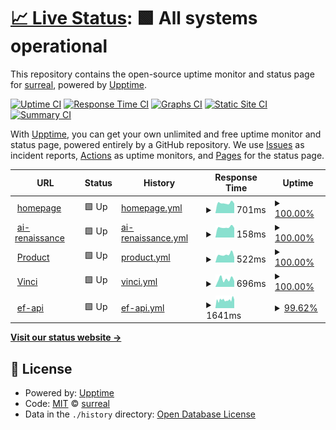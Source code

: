 # [📈 Live Status](https://surreal-ai.github.io/upptime): <!--live status--> **🟩 All systems operational**

This repository contains the open-source uptime monitor and status page for [surreal](https://surreal-ai.github.io/upptime), powered by [Upptime](https://github.com/upptime/upptime).

[![Uptime CI](https://github.com/surreal-ai/upptime/workflows/Uptime%20CI/badge.svg)](https://github.com/surreal-ai/upptime/actions?query=workflow%3A%22Uptime+CI%22)
[![Response Time CI](https://github.com/surreal-ai/upptime/workflows/Response%20Time%20CI/badge.svg)](https://github.com/surreal-ai/upptime/actions?query=workflow%3A%22Response+Time+CI%22)
[![Graphs CI](https://github.com/surreal-ai/upptime/workflows/Graphs%20CI/badge.svg)](https://github.com/surreal-ai/upptime/actions?query=workflow%3A%22Graphs+CI%22)
[![Static Site CI](https://github.com/surreal-ai/upptime/workflows/Static%20Site%20CI/badge.svg)](https://github.com/surreal-ai/upptime/actions?query=workflow%3A%22Static+Site+CI%22)
[![Summary CI](https://github.com/surreal-ai/upptime/workflows/Summary%20CI/badge.svg)](https://github.com/surreal-ai/upptime/actions?query=workflow%3A%22Summary+CI%22)

With [Upptime](https://upptime.js.org), you can get your own unlimited and free uptime monitor and status page, powered entirely by a GitHub repository. We use [Issues](https://github.com/surreal-ai/upptime/issues) as incident reports, [Actions](https://github.com/surreal-ai/upptime/actions) as uptime monitors, and [Pages](https://surreal-ai.github.io/upptime) for the status page.

<!--start: status pages-->
<!-- This summary is generated by Upptime (https://github.com/upptime/upptime) -->
<!-- Do not edit this manually, your changes will be overwritten -->
<!-- prettier-ignore -->
| URL | Status | History | Response Time | Uptime |
| --- | ------ | ------- | ------------- | ------ |
| <img alt="" src="https://favicons.githubusercontent.com/www.surreal.la" height="13"> [homepage](https://www.surreal.la/home) | 🟩 Up | [homepage.yml](https://github.com/surreal-ai/upptime/commits/HEAD/history/homepage.yml) | <details><summary><img alt="Response time graph" src="./graphs/homepage/response-time-week.png" height="20"> 701ms</summary><br><a href="https://surreal-ai.github.io/upptime/history/homepage"><img alt="Response time 854" src="https://img.shields.io/endpoint?url=https%3A%2F%2Fraw.githubusercontent.com%2Fsurreal-ai%2Fupptime%2FHEAD%2Fapi%2Fhomepage%2Fresponse-time.json"></a><br><a href="https://surreal-ai.github.io/upptime/history/homepage"><img alt="24-hour response time 684" src="https://img.shields.io/endpoint?url=https%3A%2F%2Fraw.githubusercontent.com%2Fsurreal-ai%2Fupptime%2FHEAD%2Fapi%2Fhomepage%2Fresponse-time-day.json"></a><br><a href="https://surreal-ai.github.io/upptime/history/homepage"><img alt="7-day response time 701" src="https://img.shields.io/endpoint?url=https%3A%2F%2Fraw.githubusercontent.com%2Fsurreal-ai%2Fupptime%2FHEAD%2Fapi%2Fhomepage%2Fresponse-time-week.json"></a><br><a href="https://surreal-ai.github.io/upptime/history/homepage"><img alt="30-day response time 765" src="https://img.shields.io/endpoint?url=https%3A%2F%2Fraw.githubusercontent.com%2Fsurreal-ai%2Fupptime%2FHEAD%2Fapi%2Fhomepage%2Fresponse-time-month.json"></a><br><a href="https://surreal-ai.github.io/upptime/history/homepage"><img alt="1-year response time 854" src="https://img.shields.io/endpoint?url=https%3A%2F%2Fraw.githubusercontent.com%2Fsurreal-ai%2Fupptime%2FHEAD%2Fapi%2Fhomepage%2Fresponse-time-year.json"></a></details> | <details><summary><a href="https://surreal-ai.github.io/upptime/history/homepage">100.00%</a></summary><a href="https://surreal-ai.github.io/upptime/history/homepage"><img alt="All-time uptime 99.07%" src="https://img.shields.io/endpoint?url=https%3A%2F%2Fraw.githubusercontent.com%2Fsurreal-ai%2Fupptime%2FHEAD%2Fapi%2Fhomepage%2Fuptime.json"></a><br><a href="https://surreal-ai.github.io/upptime/history/homepage"><img alt="24-hour uptime 100.00%" src="https://img.shields.io/endpoint?url=https%3A%2F%2Fraw.githubusercontent.com%2Fsurreal-ai%2Fupptime%2FHEAD%2Fapi%2Fhomepage%2Fuptime-day.json"></a><br><a href="https://surreal-ai.github.io/upptime/history/homepage"><img alt="7-day uptime 100.00%" src="https://img.shields.io/endpoint?url=https%3A%2F%2Fraw.githubusercontent.com%2Fsurreal-ai%2Fupptime%2FHEAD%2Fapi%2Fhomepage%2Fuptime-week.json"></a><br><a href="https://surreal-ai.github.io/upptime/history/homepage"><img alt="30-day uptime 99.99%" src="https://img.shields.io/endpoint?url=https%3A%2F%2Fraw.githubusercontent.com%2Fsurreal-ai%2Fupptime%2FHEAD%2Fapi%2Fhomepage%2Fuptime-month.json"></a><br><a href="https://surreal-ai.github.io/upptime/history/homepage"><img alt="1-year uptime 99.07%" src="https://img.shields.io/endpoint?url=https%3A%2F%2Fraw.githubusercontent.com%2Fsurreal-ai%2Fupptime%2FHEAD%2Fapi%2Fhomepage%2Fuptime-year.json"></a></details>
| <img alt="" src="https://favicons.githubusercontent.com/www.surreal.la" height="13"> [ai-renaissance](https://www.surreal.la/ai-renaissance) | 🟩 Up | [ai-renaissance.yml](https://github.com/surreal-ai/upptime/commits/HEAD/history/ai-renaissance.yml) | <details><summary><img alt="Response time graph" src="./graphs/ai-renaissance/response-time-week.png" height="20"> 158ms</summary><br><a href="https://surreal-ai.github.io/upptime/history/ai-renaissance"><img alt="Response time 193" src="https://img.shields.io/endpoint?url=https%3A%2F%2Fraw.githubusercontent.com%2Fsurreal-ai%2Fupptime%2FHEAD%2Fapi%2Fai-renaissance%2Fresponse-time.json"></a><br><a href="https://surreal-ai.github.io/upptime/history/ai-renaissance"><img alt="24-hour response time 150" src="https://img.shields.io/endpoint?url=https%3A%2F%2Fraw.githubusercontent.com%2Fsurreal-ai%2Fupptime%2FHEAD%2Fapi%2Fai-renaissance%2Fresponse-time-day.json"></a><br><a href="https://surreal-ai.github.io/upptime/history/ai-renaissance"><img alt="7-day response time 158" src="https://img.shields.io/endpoint?url=https%3A%2F%2Fraw.githubusercontent.com%2Fsurreal-ai%2Fupptime%2FHEAD%2Fapi%2Fai-renaissance%2Fresponse-time-week.json"></a><br><a href="https://surreal-ai.github.io/upptime/history/ai-renaissance"><img alt="30-day response time 180" src="https://img.shields.io/endpoint?url=https%3A%2F%2Fraw.githubusercontent.com%2Fsurreal-ai%2Fupptime%2FHEAD%2Fapi%2Fai-renaissance%2Fresponse-time-month.json"></a><br><a href="https://surreal-ai.github.io/upptime/history/ai-renaissance"><img alt="1-year response time 193" src="https://img.shields.io/endpoint?url=https%3A%2F%2Fraw.githubusercontent.com%2Fsurreal-ai%2Fupptime%2FHEAD%2Fapi%2Fai-renaissance%2Fresponse-time-year.json"></a></details> | <details><summary><a href="https://surreal-ai.github.io/upptime/history/ai-renaissance">100.00%</a></summary><a href="https://surreal-ai.github.io/upptime/history/ai-renaissance"><img alt="All-time uptime 99.07%" src="https://img.shields.io/endpoint?url=https%3A%2F%2Fraw.githubusercontent.com%2Fsurreal-ai%2Fupptime%2FHEAD%2Fapi%2Fai-renaissance%2Fuptime.json"></a><br><a href="https://surreal-ai.github.io/upptime/history/ai-renaissance"><img alt="24-hour uptime 100.00%" src="https://img.shields.io/endpoint?url=https%3A%2F%2Fraw.githubusercontent.com%2Fsurreal-ai%2Fupptime%2FHEAD%2Fapi%2Fai-renaissance%2Fuptime-day.json"></a><br><a href="https://surreal-ai.github.io/upptime/history/ai-renaissance"><img alt="7-day uptime 100.00%" src="https://img.shields.io/endpoint?url=https%3A%2F%2Fraw.githubusercontent.com%2Fsurreal-ai%2Fupptime%2FHEAD%2Fapi%2Fai-renaissance%2Fuptime-week.json"></a><br><a href="https://surreal-ai.github.io/upptime/history/ai-renaissance"><img alt="30-day uptime 100.00%" src="https://img.shields.io/endpoint?url=https%3A%2F%2Fraw.githubusercontent.com%2Fsurreal-ai%2Fupptime%2FHEAD%2Fapi%2Fai-renaissance%2Fuptime-month.json"></a><br><a href="https://surreal-ai.github.io/upptime/history/ai-renaissance"><img alt="1-year uptime 99.07%" src="https://img.shields.io/endpoint?url=https%3A%2F%2Fraw.githubusercontent.com%2Fsurreal-ai%2Fupptime%2FHEAD%2Fapi%2Fai-renaissance%2Fuptime-year.json"></a></details>
| <img alt="" src="https://favicons.githubusercontent.com/product.surreal-ai.com" height="13"> [Product](https://product.surreal-ai.com) | 🟩 Up | [product.yml](https://github.com/surreal-ai/upptime/commits/HEAD/history/product.yml) | <details><summary><img alt="Response time graph" src="./graphs/product/response-time-week.png" height="20"> 522ms</summary><br><a href="https://surreal-ai.github.io/upptime/history/product"><img alt="Response time 1144" src="https://img.shields.io/endpoint?url=https%3A%2F%2Fraw.githubusercontent.com%2Fsurreal-ai%2Fupptime%2FHEAD%2Fapi%2Fproduct%2Fresponse-time.json"></a><br><a href="https://surreal-ai.github.io/upptime/history/product"><img alt="24-hour response time 396" src="https://img.shields.io/endpoint?url=https%3A%2F%2Fraw.githubusercontent.com%2Fsurreal-ai%2Fupptime%2FHEAD%2Fapi%2Fproduct%2Fresponse-time-day.json"></a><br><a href="https://surreal-ai.github.io/upptime/history/product"><img alt="7-day response time 522" src="https://img.shields.io/endpoint?url=https%3A%2F%2Fraw.githubusercontent.com%2Fsurreal-ai%2Fupptime%2FHEAD%2Fapi%2Fproduct%2Fresponse-time-week.json"></a><br><a href="https://surreal-ai.github.io/upptime/history/product"><img alt="30-day response time 708" src="https://img.shields.io/endpoint?url=https%3A%2F%2Fraw.githubusercontent.com%2Fsurreal-ai%2Fupptime%2FHEAD%2Fapi%2Fproduct%2Fresponse-time-month.json"></a><br><a href="https://surreal-ai.github.io/upptime/history/product"><img alt="1-year response time 1144" src="https://img.shields.io/endpoint?url=https%3A%2F%2Fraw.githubusercontent.com%2Fsurreal-ai%2Fupptime%2FHEAD%2Fapi%2Fproduct%2Fresponse-time-year.json"></a></details> | <details><summary><a href="https://surreal-ai.github.io/upptime/history/product">100.00%</a></summary><a href="https://surreal-ai.github.io/upptime/history/product"><img alt="All-time uptime 99.98%" src="https://img.shields.io/endpoint?url=https%3A%2F%2Fraw.githubusercontent.com%2Fsurreal-ai%2Fupptime%2FHEAD%2Fapi%2Fproduct%2Fuptime.json"></a><br><a href="https://surreal-ai.github.io/upptime/history/product"><img alt="24-hour uptime 100.00%" src="https://img.shields.io/endpoint?url=https%3A%2F%2Fraw.githubusercontent.com%2Fsurreal-ai%2Fupptime%2FHEAD%2Fapi%2Fproduct%2Fuptime-day.json"></a><br><a href="https://surreal-ai.github.io/upptime/history/product"><img alt="7-day uptime 100.00%" src="https://img.shields.io/endpoint?url=https%3A%2F%2Fraw.githubusercontent.com%2Fsurreal-ai%2Fupptime%2FHEAD%2Fapi%2Fproduct%2Fuptime-week.json"></a><br><a href="https://surreal-ai.github.io/upptime/history/product"><img alt="30-day uptime 100.00%" src="https://img.shields.io/endpoint?url=https%3A%2F%2Fraw.githubusercontent.com%2Fsurreal-ai%2Fupptime%2FHEAD%2Fapi%2Fproduct%2Fuptime-month.json"></a><br><a href="https://surreal-ai.github.io/upptime/history/product"><img alt="1-year uptime 99.98%" src="https://img.shields.io/endpoint?url=https%3A%2F%2Fraw.githubusercontent.com%2Fsurreal-ai%2Fupptime%2FHEAD%2Fapi%2Fproduct%2Fuptime-year.json"></a></details>
| <img alt="" src="https://favicons.githubusercontent.com/vinci.surreal-ai.com" height="13"> [Vinci](https://vinci.surreal-ai.com) | 🟩 Up | [vinci.yml](https://github.com/surreal-ai/upptime/commits/HEAD/history/vinci.yml) | <details><summary><img alt="Response time graph" src="./graphs/vinci/response-time-week.png" height="20"> 696ms</summary><br><a href="https://surreal-ai.github.io/upptime/history/vinci"><img alt="Response time 1071" src="https://img.shields.io/endpoint?url=https%3A%2F%2Fraw.githubusercontent.com%2Fsurreal-ai%2Fupptime%2FHEAD%2Fapi%2Fvinci%2Fresponse-time.json"></a><br><a href="https://surreal-ai.github.io/upptime/history/vinci"><img alt="24-hour response time 558" src="https://img.shields.io/endpoint?url=https%3A%2F%2Fraw.githubusercontent.com%2Fsurreal-ai%2Fupptime%2FHEAD%2Fapi%2Fvinci%2Fresponse-time-day.json"></a><br><a href="https://surreal-ai.github.io/upptime/history/vinci"><img alt="7-day response time 696" src="https://img.shields.io/endpoint?url=https%3A%2F%2Fraw.githubusercontent.com%2Fsurreal-ai%2Fupptime%2FHEAD%2Fapi%2Fvinci%2Fresponse-time-week.json"></a><br><a href="https://surreal-ai.github.io/upptime/history/vinci"><img alt="30-day response time 755" src="https://img.shields.io/endpoint?url=https%3A%2F%2Fraw.githubusercontent.com%2Fsurreal-ai%2Fupptime%2FHEAD%2Fapi%2Fvinci%2Fresponse-time-month.json"></a><br><a href="https://surreal-ai.github.io/upptime/history/vinci"><img alt="1-year response time 1071" src="https://img.shields.io/endpoint?url=https%3A%2F%2Fraw.githubusercontent.com%2Fsurreal-ai%2Fupptime%2FHEAD%2Fapi%2Fvinci%2Fresponse-time-year.json"></a></details> | <details><summary><a href="https://surreal-ai.github.io/upptime/history/vinci">100.00%</a></summary><a href="https://surreal-ai.github.io/upptime/history/vinci"><img alt="All-time uptime 99.99%" src="https://img.shields.io/endpoint?url=https%3A%2F%2Fraw.githubusercontent.com%2Fsurreal-ai%2Fupptime%2FHEAD%2Fapi%2Fvinci%2Fuptime.json"></a><br><a href="https://surreal-ai.github.io/upptime/history/vinci"><img alt="24-hour uptime 100.00%" src="https://img.shields.io/endpoint?url=https%3A%2F%2Fraw.githubusercontent.com%2Fsurreal-ai%2Fupptime%2FHEAD%2Fapi%2Fvinci%2Fuptime-day.json"></a><br><a href="https://surreal-ai.github.io/upptime/history/vinci"><img alt="7-day uptime 100.00%" src="https://img.shields.io/endpoint?url=https%3A%2F%2Fraw.githubusercontent.com%2Fsurreal-ai%2Fupptime%2FHEAD%2Fapi%2Fvinci%2Fuptime-week.json"></a><br><a href="https://surreal-ai.github.io/upptime/history/vinci"><img alt="30-day uptime 100.00%" src="https://img.shields.io/endpoint?url=https%3A%2F%2Fraw.githubusercontent.com%2Fsurreal-ai%2Fupptime%2FHEAD%2Fapi%2Fvinci%2Fuptime-month.json"></a><br><a href="https://surreal-ai.github.io/upptime/history/vinci"><img alt="1-year uptime 99.99%" src="https://img.shields.io/endpoint?url=https%3A%2F%2Fraw.githubusercontent.com%2Fsurreal-ai%2Fupptime%2FHEAD%2Fapi%2Fvinci%2Fuptime-year.json"></a></details>
| <img alt="" src="https://favicons.githubusercontent.com/craft-api.surreal-ai.com" height="13"> [ef-api](https://craft-api.surreal-ai.com/v1/health_check) | 🟩 Up | [ef-api.yml](https://github.com/surreal-ai/upptime/commits/HEAD/history/ef-api.yml) | <details><summary><img alt="Response time graph" src="./graphs/ef-api/response-time-week.png" height="20"> 1641ms</summary><br><a href="https://surreal-ai.github.io/upptime/history/ef-api"><img alt="Response time 1799" src="https://img.shields.io/endpoint?url=https%3A%2F%2Fraw.githubusercontent.com%2Fsurreal-ai%2Fupptime%2FHEAD%2Fapi%2Fef-api%2Fresponse-time.json"></a><br><a href="https://surreal-ai.github.io/upptime/history/ef-api"><img alt="24-hour response time 1738" src="https://img.shields.io/endpoint?url=https%3A%2F%2Fraw.githubusercontent.com%2Fsurreal-ai%2Fupptime%2FHEAD%2Fapi%2Fef-api%2Fresponse-time-day.json"></a><br><a href="https://surreal-ai.github.io/upptime/history/ef-api"><img alt="7-day response time 1641" src="https://img.shields.io/endpoint?url=https%3A%2F%2Fraw.githubusercontent.com%2Fsurreal-ai%2Fupptime%2FHEAD%2Fapi%2Fef-api%2Fresponse-time-week.json"></a><br><a href="https://surreal-ai.github.io/upptime/history/ef-api"><img alt="30-day response time 1912" src="https://img.shields.io/endpoint?url=https%3A%2F%2Fraw.githubusercontent.com%2Fsurreal-ai%2Fupptime%2FHEAD%2Fapi%2Fef-api%2Fresponse-time-month.json"></a><br><a href="https://surreal-ai.github.io/upptime/history/ef-api"><img alt="1-year response time 1799" src="https://img.shields.io/endpoint?url=https%3A%2F%2Fraw.githubusercontent.com%2Fsurreal-ai%2Fupptime%2FHEAD%2Fapi%2Fef-api%2Fresponse-time-year.json"></a></details> | <details><summary><a href="https://surreal-ai.github.io/upptime/history/ef-api">99.62%</a></summary><a href="https://surreal-ai.github.io/upptime/history/ef-api"><img alt="All-time uptime 99.90%" src="https://img.shields.io/endpoint?url=https%3A%2F%2Fraw.githubusercontent.com%2Fsurreal-ai%2Fupptime%2FHEAD%2Fapi%2Fef-api%2Fuptime.json"></a><br><a href="https://surreal-ai.github.io/upptime/history/ef-api"><img alt="24-hour uptime 100.00%" src="https://img.shields.io/endpoint?url=https%3A%2F%2Fraw.githubusercontent.com%2Fsurreal-ai%2Fupptime%2FHEAD%2Fapi%2Fef-api%2Fuptime-day.json"></a><br><a href="https://surreal-ai.github.io/upptime/history/ef-api"><img alt="7-day uptime 99.62%" src="https://img.shields.io/endpoint?url=https%3A%2F%2Fraw.githubusercontent.com%2Fsurreal-ai%2Fupptime%2FHEAD%2Fapi%2Fef-api%2Fuptime-week.json"></a><br><a href="https://surreal-ai.github.io/upptime/history/ef-api"><img alt="30-day uptime 99.80%" src="https://img.shields.io/endpoint?url=https%3A%2F%2Fraw.githubusercontent.com%2Fsurreal-ai%2Fupptime%2FHEAD%2Fapi%2Fef-api%2Fuptime-month.json"></a><br><a href="https://surreal-ai.github.io/upptime/history/ef-api"><img alt="1-year uptime 99.90%" src="https://img.shields.io/endpoint?url=https%3A%2F%2Fraw.githubusercontent.com%2Fsurreal-ai%2Fupptime%2FHEAD%2Fapi%2Fef-api%2Fuptime-year.json"></a></details>

<!--end: status pages-->

[**Visit our status website →**](https://surreal-ai.github.io/upptime)

## 📄 License

- Powered by: [Upptime](https://github.com/upptime/upptime)
- Code: [MIT](./LICENSE) © [surreal](https://surreal-ai.github.io/upptime)
- Data in the `./history` directory: [Open Database License](https://opendatacommons.org/licenses/odbl/1-0/)
